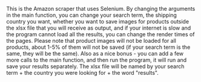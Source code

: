 This is the Amazon scraper that uses Selenium. By changing the arguments in the main function, you can change your search term, the shipping country you want, whether you want to save images for products outside the xlsx file that you will receive as output, and if your internet is slow and the program cannot load all the results, you can change the render times of the pages.
Please note that product images will not be loaded for all products, about 1-5% of them will not be saved (if your search term is the same, they will be the same).
Also as a nice bonus - you can add a few more calls to the main function, and then run the program, it will run and save your results separately. The xlsx file will be named by your search term + the country you were looking for + the word "results".
